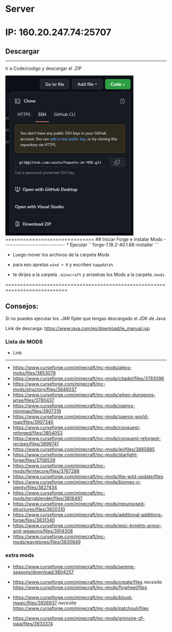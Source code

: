 # Server
 IP: 160.20.247.74:25707
===========================
## Descargar
------------------------------
Ir a Code/codigo y descargar el .ZIP

<img src="Como decargar.png">
==============================
## Iniciar Forge e instalar Mods
------------------------------
 * Ejecutar ```forge-1.18.2-40.1.68-installer ```

 * Luego mover los archivos de la carpeta Mods 

 * para eso apretas ```wind + R``` y escribes ```%appdata%```

 * te dirijes a la carpeta ```.minecraft``` y arrastras los Mods a la carpeta ```/mods```.

===========================================================================
## Consejos:

Si no puedes ejecutar los .JAR fijate que tengas descargado el JDK de Java

Link de descarga: https://www.java.com/es/download/ie_manual.jsp

### Lista de MODS

* Link
----------------------
   * https://www.curseforge.com/minecraft/mc-mods/alexs-mobs/files/3853078
   * https://www.curseforge.com/minecraft/mc-mods/citadel/files/3783096
   * https://www.curseforge.com/minecraft/mc-mods/structory/files/3846037
   * https://www.curseforge.com/minecraft/mc-mods/when-dungeons-arise/files/3780437
   * https://www.curseforge.com/minecraft/mc-mods/xaeros-minimap/files/3907319
   * https://www.curseforge.com/minecraft/mc-mods/xaeros-world-map/files/3907340
   * https://www.curseforge.com/minecraft/mc-mods/conquest-reforged/files/3854053
   * https://www.curseforge.com/minecraft/mc-mods/conquest-reforged-recipes/files/3899741
   * https://www.curseforge.com/minecraft/mc-mods/jei/files/3885885
   * https://www.curseforge.com/minecraft/mc-mods/starlight-forge/files/3706539
   * https://www.curseforge.com/minecraft/mc-mods/ferritecore/files/3767288
   * https://www.curseforge.com/minecraft/mc-mods/the-wild-update/files
   * https://www.curseforge.com/minecraft/mc-mods/biomes-o-plenty/files/3827434
   * https://www.curseforge.com/minecraft/mc-mods/terrablender/files/3816497
   * https://www.curseforge.com/minecraft/mc-mods/repurposed-structures/files/3820310
   * https://www.curseforge.com/minecraft/mc-mods/additional-additions-forge/files/3831340
   * https://www.curseforge.com/minecraft/mc-mods/epic-knights-armor-and-weapons/files/3914308
   * https://www.curseforge.com/minecraft/mc-mods/waystones/files/3830849

### extra mods

   * https://www.curseforge.com/minecraft/mc-mods/serene-seasons/download/3804257

   * https://www.curseforge.com/minecraft/mc-mods/create/files *necesita* https://www.curseforge.com/minecraft/mc-mods/flywheel/files

   * https://www.curseforge.com/minecraft/mc-mods/blood-magic/files/3926937 *necesita* https://www.curseforge.com/minecraft/mc-mods/patchouli/files

   * https://www.curseforge.com/minecraft/mc-mods/grimoire-of-gaia/files/3933374
